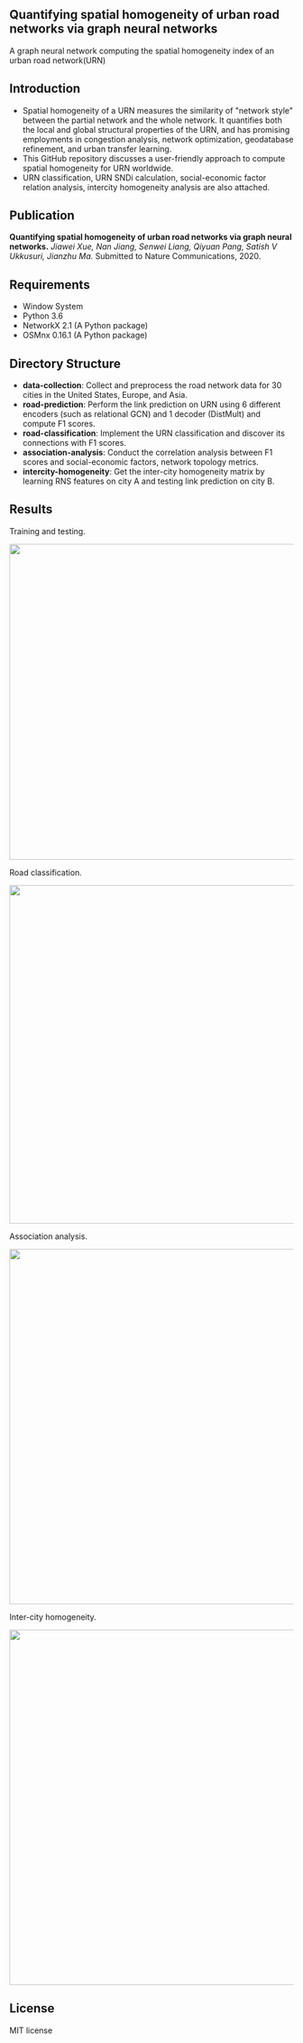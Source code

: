 ## Quantifying spatial homogeneity of urban road networks via graph neural networks

A graph neural network computing the spatial homogeneity index of an urban road network(URN) 

## Introduction

* Spatial homogeneity of a URN measures the similarity of "network style" between the partial network and the whole network. 
It quantifies both the local and global structural properties of the URN, and has promising employments in congestion analysis, network optimization, 
geodatabase refinement, and urban transfer learning.
* This GitHub repository discusses a user-friendly approach to compute spatial homogeneity for URN worldwide. 
* URN classification, URN SNDi calculation, social-economic factor relation analysis, intercity homogeneity analysis are also attached.  

## Publication

**Quantifying spatial homogeneity of urban road networks via graph neural networks.**
*Jiawei Xue, Nan Jiang, Senwei Liang, Qiyuan Pang, Satish V Ukkusuri, Jianzhu Ma.* 
Submitted to Nature Communications, 2020. 

## Requirements
* Window System
* Python 3.6
* NetworkX 2.1 (A Python package)
* OSMnx 0.16.1 (A Python package)

## Directory Structure

* **data-collection**: Collect and preprocess the road network data for 30 cities in the United States, Europe, and Asia. 
* **road-prediction**: Perform the link prediction on URN using 6 different encoders (such as relational GCN) and 1 decoder (DistMult) and compute F1 scores.
* **road-classification**: Implement the URN classification and discover its connections with F1 scores.
* **association-analysis**: Conduct the correlation analysis between F1 scores and social-economic factors, network topology metrics.
* **intercity-homogeneity**: Get the inter-city homogeneity matrix by learning RNS features on city A and testing link prediction on city B.

## Results
Training and testing.

<p align="center">
  <img src="https://github.com/jiang719/road-network-predictability/blob/master/mainFigures/001.png" width="630" height="560">
</p>

Road classification.

<p align="center">
  <img src="https://github.com/jiang719/road-network-predictability/blob/master/mainFigures/002.png" width="630" height="600">
</p>

Association analysis.

<p align="center">
  <img src="https://github.com/jiang719/road-network-predictability/blob/master/mainFigures/003.png" width="630" height="630">
</p>

Inter-city homogeneity.

<p align="center">
  <img src="https://github.com/jiang719/road-network-predictability/blob/master/mainFigures/004.png" width="630" height="630">
</p>

## License
MIT license

